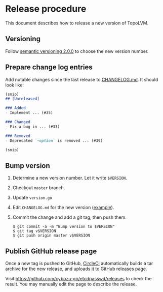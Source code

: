 Release procedure
=================

This document describes how to release a new version of TopoLVM.

Versioning
----------

Follow [semantic versioning 2.0.0][semver] to choose the new version number.

Prepare change log entries
--------------------------

Add notable changes since the last release to [CHANGELOG.md](CHANGELOG.md).
It should look like:

```markdown
(snip)
## [Unreleased]

### Added
- Implement ... (#35)

### Changed
- Fix a bug in ... (#33)

### Removed
- Deprecated `-option` is removed ... (#39)

(snip)
```

Bump version
------------

1. Determine a new version number.  Let it write `$VERSION`.
2. Checkout `master` branch.
3. Update `version.go`
4. Edit `CHANGELOG.md` for the new version ([example][]).
5. Commit the change and add a git tag, then push them.

    ```console
    $ git commit -a -m "Bump version to $VERSION"
    $ git tag v$VERSION
    $ git push origin master v$VERSION
    ```

Publish GitHub release page
---------------------------

Once a new tag is pushed to GitHub, [CircleCI][] automatically
builds a tar archive for the new release, and uploads it to GitHub
releases page.

Visit https://github.com/cybozu-go/etcdpasswd/releases to check
the result.  You may manually edit the page to describe the release.

[semver]: https://semver.org/spec/v2.0.0.html
[example]: https://github.com/cybozu-go/etcdpasswd/commit/77d95384ac6c97e7f48281eaf23cb94f68867f79
[CircleCI]: https://circleci.com/gh/cybozu-go/topolvm
